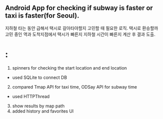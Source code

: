 
## Android App for checking if subway is faster or taxi is faster(for Seoul).
 지하철 타는 동안 급해서 택시로 갈아타야할지 고민할 때 필요한 로직. 택시로 환승할까 고민 중인 역과 도착지점에서
택시가 빠른지 지하철 시간이 빠른지 계산 후 결과 도출. 
 



# <logic> : 
1. spinners for checking the start location and end location
  - used SQLite to connect DB
2. compared Tmap API for taxi time, ODSay API for subway time
  - used HTTPThread
3. show results by map path
4. added history and favorites UI

